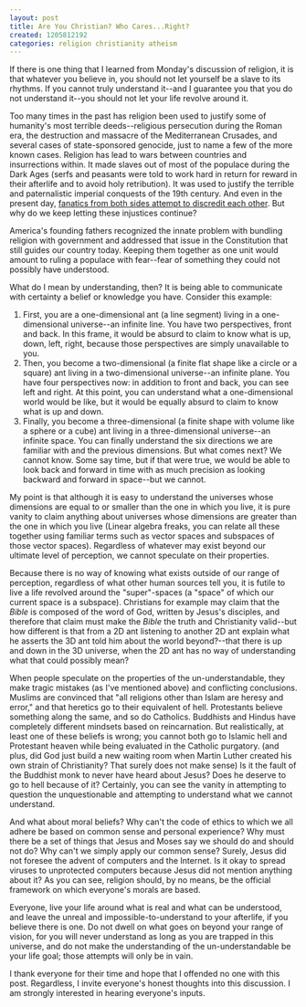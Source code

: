 ```yaml
---
layout: post
title: Are You Christian? Who Cares...Right?
created: 1205812192
categories: religion christianity atheism
---
```

If there is one thing that I learned from Monday's discussion of religion, it is that whatever you believe in, you should not let yourself be a slave to its rhythms. If you cannot truly understand it--and I guarantee you that you do not understand it--you should not let your life revolve around it.

Too many times in the past has religion been used to justify some of humanity's most terrible deeds--religious persecution during the Roman era, the destruction and massacre of the Mediterranean Crusades, and several cases of state-sponsored genocide, just to name a few of the more known cases. Religion has lead to wars between countries and insurrections within. It made slaves out of most of the populace during the Dark Ages (serfs and peasants were told to work hard in return for reward in their afterlife and to avoid holy retribution). It was used to justify the terrible and paternalistic imperial conquests of the 19th century. And even in the present day, <a href="http://www.aina.org/news/2006033195801.htm" rel="external">fanatics from both sides attempt to discredit each other</a>. But why do we keep letting these injustices continue?

America's founding fathers recognized the innate problem with bundling religion with government and addressed that issue in the Constitution that still guides our country today. Keeping them together as one unit would amount to ruling a populace with fear--fear of something they could not possibly have understood.

What do I mean by understanding, then? It is being able to communicate with certainty a belief or knowledge you have. Consider this example:
<ol>
<li>First, you are a one-dimensional ant (a line segment) living in a one-dimensional universe--an infinite line. You have two perspectives, front and back. In this frame, it would be absurd to claim to know what is up, down, left, right, because those perspectives are simply unavailable to you.</li>
<li>Then, you become a two-dimensional (a finite flat shape like a circle or a square) ant living in a two-dimensional universe--an infinite plane. You have four perspectives now: in addition to front and back, you can see left and right. At this point, you can understand what a one-dimensional world would be like, but it would be equally absurd to claim to know what is up and down.</li>
<li>Finally, you become a three-dimensional (a finite shape with volume like a sphere or a cube) ant living in a three-dimensional universe--an infinite space. You can finally understand the six directions we are familiar with and the previous dimensions. But what comes next? We cannot know. Some say time, but if that were true, we would be able to look back and forward in time with as much precision as looking backward and forward in space--but we cannot.</li>
</ol>
My point is that although it is easy to understand the universes whose dimensions are equal to or smaller than the one in which you live, it is pure vanity to claim anything about universes whose dimensions are greater than the one in which you live (Linear algebra freaks, you can relate all these together using familiar terms such as vector spaces and subspaces of those vector spaces). Regardless of whatever may exist beyond our ultimate level of perception, we cannot speculate on their properties.

Because there is no way of knowing what exists outside of our range of perception, regardless of what other human sources tell you, it is futile to live a life revolved around the "super"-spaces (a "space" of which our current space is a subspace). Christians for example may claim that the <i>Bible</i> is composed of the word of God, written by Jesus's disciples, and therefore that claim must make the <i>Bible</i> the truth and Christianity valid--but how different is that from a 2D ant listening to another 2D ant explain what he asserts the 3D ant told him about the world beyond?--that there is up and down in the 3D universe, when the 2D ant has no way of understanding what that could possibly mean?

When people speculate on the properties of the un-understandable, they make tragic mistakes (as I've mentioned above) and conflicting conclusions. Muslims are convinced that "all religions other than Islam are heresy and error," and that heretics go to their equivalent of hell. Protestants believe something along the same, and so do Catholics. Buddhists and Hindus have completely different mindsets based on reincarnation. But realistically, at least one of these beliefs is wrong; you cannot both go to Islamic hell and Protestant heaven while being evaluated in the Catholic purgatory. (and plus, did God just build a new waiting room when Martin Luther created his own strain of Christianity? That surely does not make sense) Is it the fault of the Buddhist monk to never have heard about Jesus? Does he deserve to go to hell because of it? Certainly, you can see the vanity in attempting to question the unquestionable and attempting to understand what we cannot understand.

And what about moral beliefs? Why can't the code of ethics to which we all adhere be based on common sense and personal experience? Why must there be a set of things that Jesus and Moses say we should do and should not do? Why can't we simply apply our common sense? Surely, Jesus did not foresee the advent of computers and the Internet. Is it okay to spread viruses to unprotected computers because Jesus did not mention anything about it? As you can see, religion should, by no means, be the official framework on which everyone's morals are based.

Everyone, live your life around what is real and what can be understood, and leave the unreal and impossible-to-understand to your afterlife, if you believe there is one. Do not dwell on what goes on beyond your range of vision, for you will never understand as long as you are trapped in this universe, and do not make the understanding of the un-understandable be your life goal; those attempts will only be in vain.

I thank everyone for their time and hope that I offended no one with this post. Regardless, I invite everyone's honest thoughts into this discussion. I am strongly interested in hearing everyone's inputs.
